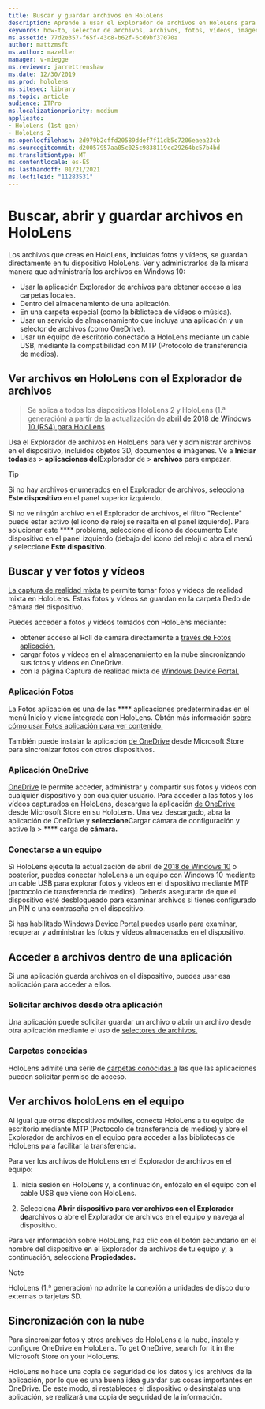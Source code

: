 ```yaml
---
title: Buscar y guardar archivos en HoloLens
description: Aprende a usar el Explorador de archivos en HoloLens para abrir, ver y administrar archivos en tu dispositivo de realidad mixta.
keywords: how-to, selector de archivos, archivos, fotos, vídeos, imágenes, OneDrive, almacenamiento, explorador de archivos, hololens
ms.assetid: 77d2e357-f65f-43c8-b62f-6cd9bf37070a
author: mattzmsft
ms.author: mazeller
manager: v-miegge
ms.reviewer: jarrettrenshaw
ms.date: 12/30/2019
ms.prod: hololens
ms.sitesec: library
ms.topic: article
audience: ITPro
ms.localizationpriority: medium
appliesto:
- HoloLens (1st gen)
- HoloLens 2
ms.openlocfilehash: 2d979b2cffd20589ddef7f11db5c7206eaea23cb
ms.sourcegitcommit: d20057957aa05c025c9838119cc29264bc57b4bd
ms.translationtype: MT
ms.contentlocale: es-ES
ms.lasthandoff: 01/21/2021
ms.locfileid: "11283531"
---
```

# Buscar, abrir y guardar archivos en HoloLens

Los archivos que creas en HoloLens, incluidas fotos y vídeos, se guardan directamente en tu dispositivo HoloLens. Ver y administrarlos de la misma manera que administraría los archivos en Windows 10:

- Usar la aplicación Explorador de archivos para obtener acceso a las carpetas locales.
- Dentro del almacenamiento de una aplicación.
- En una carpeta especial (como la biblioteca de vídeos o música).
- Usar un servicio de almacenamiento que incluya una aplicación y un selector de archivos (como OneDrive).
- Usar un equipo de escritorio conectado a HoloLens mediante un cable USB, mediante la compatibilidad con MTP (Protocolo de transferencia de medios).

## Ver archivos en HoloLens con el Explorador de archivos

> Se aplica a todos los dispositivos HoloLens 2 y HoloLens (1.ª generación) a partir de la actualización de [abril de 2018 de Windows 10 (RS4) para HoloLens](https://docs.microsoft.com/windows/mixed-reality/release-notes-april-2018).

Usa el Explorador de archivos en HoloLens para ver y administrar archivos en el dispositivo, incluidos objetos 3D, documentos e imágenes. Ve a **Iniciar todas**las   >  **aplicaciones del**Explorador de   >  **archivos** para empezar.

> [!TIP]
> Si no hay archivos enumerados en el Explorador de archivos, selecciona **Este dispositivo** en el panel superior izquierdo.

Si no ve ningún archivo en el Explorador de archivos, el filtro "Reciente" puede estar activo (el icono de reloj se resalta en el panel izquierdo). Para solucionar este **** problema, seleccione el icono de documento Este dispositivo en el panel izquierdo (debajo del icono del reloj) o abra el menú y seleccione **Este dispositivo.**

## Buscar y ver fotos y vídeos

[La captura de realidad mixta](holographic-photos-and-videos.md) te permite tomar fotos y vídeos de realidad mixta en HoloLens.  Estas fotos y vídeos se guardan en la carpeta Dedo de cámara del dispositivo.

Puedes acceder a fotos y vídeos tomados con HoloLens mediante:

- obtener acceso al Roll de cámara directamente a [través de Fotos aplicación.](holographic-photos-and-videos.md)
- cargar fotos y vídeos en el almacenamiento en la nube sincronizando sus fotos y vídeos en OneDrive.
- con la página Captura de realidad mixta de [Windows Device Portal.](https://docs.microsoft.com/windows/mixed-reality/using-the-windows-device-portal#mixed-reality-capture)

### Aplicación Fotos

La Fotos aplicación es una de las **** aplicaciones predeterminadas en el menú Inicio y viene integrada con HoloLens. Obtén más información [sobre cómo usar Fotos aplicación para ver contenido.](holographic-photos-and-videos.md)

También puede instalar la aplicación [de OneDrive](https://www.microsoft.com/p/onedrive/9wzdncrfj1p3) desde Microsoft Store para sincronizar fotos con otros dispositivos.

### Aplicación OneDrive

[OneDrive](https://onedrive.live.com/) le permite acceder, administrar y compartir sus fotos y vídeos con cualquier dispositivo y con cualquier usuario. Para acceder a las fotos y los vídeos capturados en HoloLens, descargue la aplicación [de OneDrive](https://www.microsoft.com/p/onedrive/9wzdncrfj1p3) desde Microsoft Store en su HoloLens. Una vez descargado, abra la aplicación de OneDrive y **seleccione**Cargar cámara de configuración y active la  >  **** carga de **cámara.**

### Conectarse a un equipo

Si HoloLens ejecuta la actualización de abril de [2018 de Windows 10](https://docs.microsoft.com/windows/mixed-reality/release-notes-april-2018) o posterior, puedes conectar holoLens a un equipo con Windows 10 mediante un cable USB para explorar fotos y vídeos en el dispositivo mediante MTP (protocolo de transferencia de medios). Deberás asegurarte de que el dispositivo esté desbloqueado para examinar archivos si tienes configurado un PIN o una contraseña en el dispositivo.  

Si has habilitado [Windows Device Portal,](https://docs.microsoft.com/windows/mixed-reality/using-the-windows-device-portal)puedes usarlo para examinar, recuperar y administrar las fotos y vídeos almacenados en el dispositivo.

## Acceder a archivos dentro de una aplicación

Si una aplicación guarda archivos en el dispositivo, puedes usar esa aplicación para acceder a ellos.

### Solicitar archivos desde otra aplicación

Una aplicación puede solicitar guardar un archivo o abrir un archivo desde otra aplicación mediante el uso de [selectores de archivos.](https://docs.microsoft.com/windows/mixed-reality/app-model#file-pickers)

### Carpetas conocidas

HoloLens admite una serie de [carpetas conocidas a](https://docs.microsoft.com/windows/mixed-reality/app-model#known-folders) las que las aplicaciones pueden solicitar permiso de acceso.

## Ver archivos holoLens en el equipo

Al igual que otros dispositivos móviles, conecta HoloLens a tu equipo de escritorio mediante MTP (Protocolo de transferencia de medios) y abre el Explorador de archivos en el equipo para acceder a las bibliotecas de HoloLens para facilitar la transferencia.

Para ver los archivos de HoloLens en el Explorador de archivos en el equipo:

1. Inicia sesión en HoloLens y, a continuación, enfózalo en el equipo con el cable USB que viene con HoloLens.

1. Selecciona **Abrir dispositivo para ver archivos con el Explorador de**archivos o abre el Explorador de archivos en el equipo y navega al dispositivo.

Para ver información sobre HoloLens, haz clic con el botón secundario en el nombre del dispositivo en el Explorador de archivos de tu equipo y, a continuación, selecciona **Propiedades.**

> [!NOTE]
> HoloLens (1.ª generación) no admite la conexión a unidades de disco duro externas o tarjetas SD.

## Sincronización con la nube

Para sincronizar fotos y otros archivos de HoloLens a la nube, instale y configure OneDrive en HoloLens. To get OneDrive, search for it in the Microsoft Store on your HoloLens.

HoloLens no hace una copia de seguridad de los datos y los archivos de la aplicación, por lo que es una buena idea guardar sus cosas importantes en OneDrive. De este modo, si restableces el dispositivo o desinstalas una aplicación, se realizará una copia de seguridad de la información.
